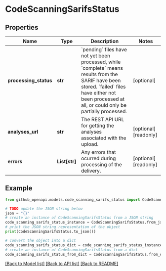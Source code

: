 # CodeScanningSarifsStatus


## Properties

Name | Type | Description | Notes
------------ | ------------- | ------------- | -------------
**processing_status** | **str** | &#x60;pending&#x60; files have not yet been processed, while &#x60;complete&#x60; means results from the SARIF have been stored. &#x60;failed&#x60; files have either not been processed at all, or could only be partially processed. | [optional] 
**analyses_url** | **str** | The REST API URL for getting the analyses associated with the upload. | [optional] [readonly] 
**errors** | **List[str]** | Any errors that ocurred during processing of the delivery. | [optional] [readonly] 

## Example

```python
from github_openapi.models.code_scanning_sarifs_status import CodeScanningSarifsStatus

# TODO update the JSON string below
json = "{}"
# create an instance of CodeScanningSarifsStatus from a JSON string
code_scanning_sarifs_status_instance = CodeScanningSarifsStatus.from_json(json)
# print the JSON string representation of the object
print(CodeScanningSarifsStatus.to_json())

# convert the object into a dict
code_scanning_sarifs_status_dict = code_scanning_sarifs_status_instance.to_dict()
# create an instance of CodeScanningSarifsStatus from a dict
code_scanning_sarifs_status_from_dict = CodeScanningSarifsStatus.from_dict(code_scanning_sarifs_status_dict)
```
[[Back to Model list]](../README.md#documentation-for-models) [[Back to API list]](../README.md#documentation-for-api-endpoints) [[Back to README]](../README.md)


